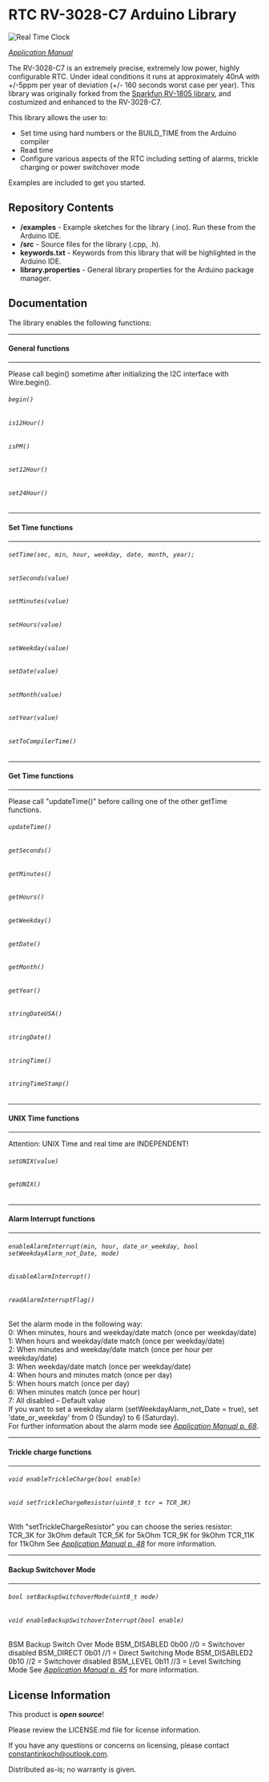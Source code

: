 RTC RV-3028-C7 Arduino Library
========================================

![Real Time Clock ](https://www.mouser.de/images/microcrystal/images/RV-3028-C7_series_t.jpg)

[*Application Manual*](https://www.microcrystal.com/fileadmin/Media/Products/RTC/App.Manual/RV-3028-C7_App-Manual.pdf)

The RV-3028-C7 is an extremely precise, extremely low power, highly configurable RTC. Under ideal conditions it runs at approximately 40nA with +/-5ppm per year of deviation (+/- 160 seconds worst case per year).
This library was originally forked from the [Sparkfun RV-1805 library](https://github.com/sparkfun/SparkFun_RV-1805_Arduino_Library), and costumized and enhanced to the RV-3028-C7.

This library allows the user to:

* Set time using hard numbers or the BUILD_TIME from the Arduino compiler
* Read time
* Configure various aspects of the RTC including setting of alarms, trickle charging or power switchover mode

Examples are included to get you started.

Repository Contents
-------------------

* **/examples** - Example sketches for the library (.ino). Run these from the Arduino IDE. 
* **/src** - Source files for the library (.cpp, .h).
* **keywords.txt** - Keywords from this library that will be highlighted in the Arduino IDE. 
* **library.properties** - General library properties for the Arduino package manager. 

Documentation
--------------
The library enables the following functions:
<hr>

#### General functions
<hr>

Please call begin() sometime after initializing the I2C interface with Wire.begin().

###### `begin()`
###### `is12Hour()`
###### `isPM()`
###### `set12Hour()`
###### `set24Hour()`

<hr>

#### Set Time functions
<hr>

###### `setTime(sec, min, hour, weekday, date, month, year);`
###### `setSeconds(value)`
###### `setMinutes(value)`
###### `setHours(value)`
###### `setWeekday(value)`
###### `setDate(value)`
###### `setMonth(value)`
###### `setYear(value)`
###### `setToCompilerTime()`

<hr>

#### Get Time functions
<hr>

Please call "updateTime()" before calling one of the other getTime functions.

###### `updateTime()`
###### `getSeconds()`
###### `getMinutes()`
###### `getHours()`
###### `getWeekday()`
###### `getDate()`
###### `getMonth()`
###### `getYear()`
###### `stringDateUSA()`
###### `stringDate()`
###### `stringTime()`
###### `stringTimeStamp()`

<hr>

#### UNIX Time functions
<hr>

Attention: UNIX Time and real time are INDEPENDENT!

###### `setUNIX(value)`
###### `getUNIX()`

<hr>

#### Alarm Interrupt functions
<hr>

###### `enableAlarmInterrupt(min, hour, date_or_weekday, bool setWeekdayAlarm_not_Date, mode)`
###### `disableAlarmInterrupt()`
###### `readAlarmInterruptFlag()`

Set the alarm mode in the following way:  
0: When minutes, hours and weekday/date match (once per weekday/date)  
1: When hours and weekday/date match (once per weekday/date)  
2: When minutes and weekday/date match (once per hour per weekday/date)  
3: When weekday/date match (once per weekday/date)  
4: When hours and minutes match (once per day)  
5: When hours match (once per day)  
6: When minutes match (once per hour)  
7: All disabled – Default value  
If you want to set a weekday alarm (setWeekdayAlarm_not_Date = true), set 'date_or_weekday' from 0 (Sunday) to 6 (Saturday).  
For further information about the alarm mode see [*Application Manual p. 68*](https://www.microcrystal.com/fileadmin/Media/Products/RTC/App.Manual/RV-3028-C7_App-Manual.pdf#page=68).

<hr>

#### Trickle charge functions
<hr>

###### `void enableTrickleCharge(bool enable)`
###### `void setTrickleChargeResistor(uint8_t tcr = TCR_3K)`

With "setTrickleChargeResistor" you can choose the series resistor:  
TCR_3K for 3kOhm default
TCR_5K for 5kOhm
TCR_9K for 9kOhm
TCR_11K for 11kOhm
See [*Application Manual p. 48*](https://www.microcrystal.com/fileadmin/Media/Products/RTC/App.Manual/RV-3028-C7_App-Manual.pdf#page=48) for more information.

<hr>

#### Backup Switchover Mode
<hr>

###### `bool setBackupSwitchoverMode(uint8_t mode)`
###### `void enableBackupSwitchoverInterrupt(bool enable)`

BSM Backup Switch Over Mode
BSM_DISABLED             0b00      //0 = Switchover disabled
BSM_DIRECT               0b01      //1 = Direct Switching Mode
BSM_DISABLED2            0b10      //2 = Switchover disabled
BSM_LEVEL                0b11      //3 = Level Switching Mode
See [*Application Manual p. 45*](https://www.microcrystal.com/fileadmin/Media/Products/RTC/App.Manual/RV-3028-C7_App-Manual.pdf#page=45) for more information.

License Information
-------------------

This product is _**open source**_! 

Please review the LICENSE.md file for license information. 

If you have any questions or concerns on licensing, please contact constantinkoch@outlook.com.

Distributed as-is; no warranty is given.
